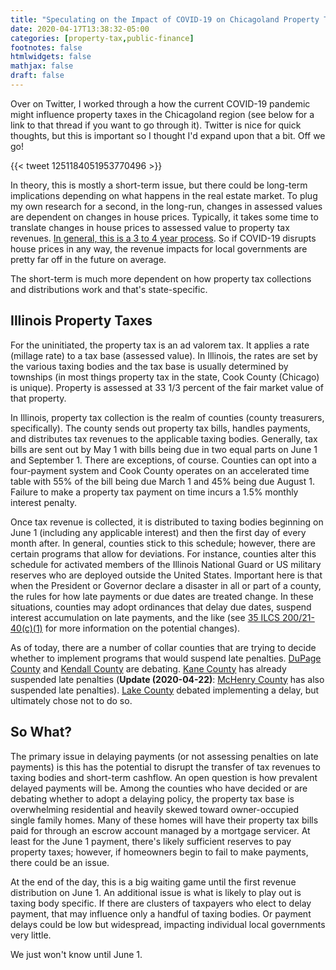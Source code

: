```yaml
---
title: "Speculating on the Impact of COVID-19 on Chicagoland Property Taxes"
date: 2020-04-17T13:38:32-05:00
categories: [property-tax,public-finance]
footnotes: false
htmlwidgets: false
mathjax: false
draft: false
---
```

Over on Twitter, I worked through a how the current COVID-19 pandemic might influence property taxes in the Chicagoland region (see below for a link to that thread if you want to go through it). Twitter is nice for quick thoughts, but this is important so I thought I'd expand upon that a bit. Off we go!

<!--more-->

{{< tweet 1251184051953770496 >}}

In theory, this is mostly a short-term issue, but there could be long-term implications depending on what happens in the real estate market. To plug my own research for a second, in the long-run, changes in assessed values are dependent on changes in house prices. Typically, it takes some time to translate changes in house prices to assessed value to property tax revenues. [In general, this is a 3 to 4 year process](https://dx.doi.org/10.1111/grow.12261). So if COVID-19 disrupts house prices in any way, the revenue impacts for local governments are pretty far off in the future on average.

The short-term is much more dependent on how property tax collections and distributions work and that's state-specific.

## Illinois Property Taxes
For the uninitiated, the property tax is an ad valorem tax. It applies a rate (millage rate) to a tax base (assessed value). In Illinois, the rates are set by the various taxing bodies and the tax base is usually determined by townships (in most things property tax in the state, Cook County (Chicago) is unique). Property is assessed at 33 1/3 percent of the fair market value of that property.

In Illinois, property tax collection is the realm of counties (county treasurers, specifically). The county sends out property tax bills, handles payments, and distributes tax revenues to the applicable taxing bodies. Generally, tax bills are sent out by May 1 with bills being due in two equal parts on June 1 and September 1. There are exceptions, of course. Counties can opt into a four-payment system and Cook County operates on an accelerated time table with 55% of the bill being due March 1 and 45% being due August 1. Failure to make a property tax payment on time incurs a 1.5% monthly interest penalty.

Once tax revenue is collected, it is distributed to taxing bodies beginning on June 1 (including any applicable interest) and then the first day of every month after. In general, counties stick to this schedule; however, there are certain programs that allow for deviations. For instance, counties alter this schedule for activated members of the Illinois National Guard or US military reserves who are deployed outside the United States. Important here is that when the President or Governor declare a disaster in all or part of a county, the rules for how late payments or due dates are treated change. In these situations, counties may adopt ordinances that delay due dates, suspend interest accumulation on late payments, and the like (see [35 ILCS 200/21-40(c)(1)](http://www.ilga.gov/legislation/ilcs/documents/003502000K21-40.htm) for more information on the potential changes).

As of today, there are a number of collar counties that are trying to decide whether to implement programs that would suspend late penalties. [DuPage County](https://www.dailyherald.com/news/20200413/dupage-could-waive-late-fees-on-property-taxes?cid=search) and [Kendall County](https://www.chicagotribune.com/suburbs/aurora-beacon-news/ct-abn-kendall-finances-st-0410-20200409-4ymqzu7vwjfexoaih3hug66skm-story.html#nt=msftsearch) are debating. [Kane County](https://www.dailyherald.com/news/20200415/kane-county-waives-penalty-for-late-property-tax-payments-) has already suspended late penalties (**Update (2020-04-22)**: [McHenry County](https://www.dailyherald.com/news/20200422/mchenry-county-board-passes-ordinance-waiving-late-fees-interest-on-first-installment-of-property-tax-payments) has also suspended late penalties). [Lake County](https://www.dailyherald.com/news/20200416/lake-county-panel-says-no-to-delay-in-property-tax-deadlines) debated implementing a delay, but ultimately chose not to do so.

## So What?
The primary issue in delaying payments (or not assessing penalties on late payments) is this has the potential to disrupt the transfer of tax revenues to taxing bodies and short-term cashflow. An open question is how prevalent delayed payments will be. Among the counties who have decided or are debating whether to adopt a delaying policy, the property tax base is overwhelming residential and heavily skewed toward owner-occupied single family homes. Many of these homes will have their property tax bills paid for through an escrow account managed by a mortgage servicer. At least for the June 1 payment, there's likely sufficient reserves to pay property taxes; however, if homeowners begin to fail to make payments, there could be an issue.

At the end of the day, this is a big waiting game until the first revenue distribution on June 1. An additional issue is what is likely to play out is taxing body specific. If there are clusters of taxpayers who elect to delay payment, that may influence only a handful of taxing bodies. Or payment delays could be low but widespread, impacting individual local governments very little.

We just won't know until June 1.
